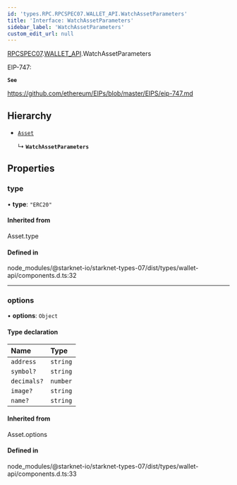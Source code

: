 ```yaml
---
id: 'types.RPC.RPCSPEC07.WALLET_API.WatchAssetParameters'
title: 'Interface: WatchAssetParameters'
sidebar_label: 'WatchAssetParameters'
custom_edit_url: null
---
```


[RPCSPEC07](../namespaces/types.RPC.RPCSPEC07.md).[WALLET_API](../namespaces/types.RPC.RPCSPEC07.WALLET_API.md).WatchAssetParameters

EIP-747:

**`See`**

https://github.com/ethereum/EIPs/blob/master/EIPS/eip-747.md

## Hierarchy

- [`Asset`](../namespaces/types.RPC.RPCSPEC07.WALLET_API.md#asset)

  ↳ **`WatchAssetParameters`**

## Properties

### type

• **type**: `"ERC20"`

#### Inherited from

Asset.type

#### Defined in

node_modules/@starknet-io/starknet-types-07/dist/types/wallet-api/components.d.ts:32

---

### options

• **options**: `Object`

#### Type declaration

| Name        | Type     |
| :---------- | :------- |
| `address`   | `string` |
| `symbol?`   | `string` |
| `decimals?` | `number` |
| `image?`    | `string` |
| `name?`     | `string` |

#### Inherited from

Asset.options

#### Defined in

node_modules/@starknet-io/starknet-types-07/dist/types/wallet-api/components.d.ts:33
